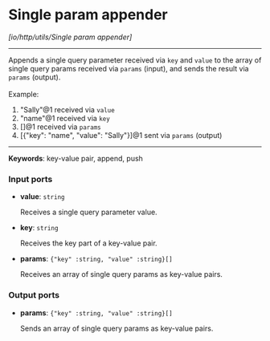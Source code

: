# Single param appender

_[io/http/utils/Single param appender]_

---

Appends a single query parameter received via `key` and `value` to the array of single query params received via `params` (input), and sends the result via `params` (output).<br>
<br>
Example:<br>
1. "Sally"@1 received via `value`<br>
2. "name"@1 received via `key`<br>
3. []@1 received via `params`<br>
4. [{"key": "name", "value": "Sally"}]@1 sent via `params` (output)<br>

---

__Keywords__: key-value pair, append, push

### Input ports

* __value__: ` string `

    Receives a single query parameter value.<br>


* __key__: ` string `

    Receives the key part of a key-value pair.<br>


* __params__: ` {"key" :string, "value" :string}[] `

    Receives an array of single query params as key-value pairs.<br>

### Output ports

* __params__: ` {"key" :string, "value" :string}[] `

    Sends an array of single query params as key-value pairs.<br>

